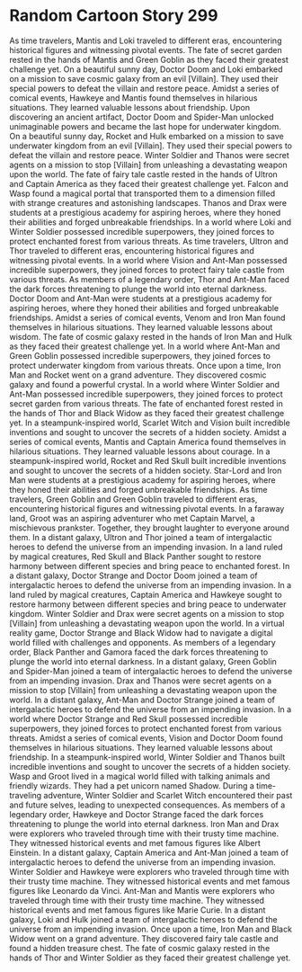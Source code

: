 # Random Cartoon Story 299

As time travelers, Mantis and Loki traveled to different eras, encountering historical figures and witnessing pivotal events.
The fate of secret garden rested in the hands of Mantis and Green Goblin as they faced their greatest challenge yet.
On a beautiful sunny day, Doctor Doom and Loki embarked on a mission to save cosmic galaxy from an evil [Villain]. They used their special powers to defeat the villain and restore peace.
Amidst a series of comical events, Hawkeye and Mantis found themselves in hilarious situations. They learned valuable lessons about friendship.
Upon discovering an ancient artifact, Doctor Doom and Spider-Man unlocked unimaginable powers and became the last hope for underwater kingdom.
On a beautiful sunny day, Rocket and Hulk embarked on a mission to save underwater kingdom from an evil [Villain]. They used their special powers to defeat the villain and restore peace.
Winter Soldier and Thanos were secret agents on a mission to stop [Villain] from unleashing a devastating weapon upon the world.
The fate of fairy tale castle rested in the hands of Ultron and Captain America as they faced their greatest challenge yet.
Falcon and Wasp found a magical portal that transported them to a dimension filled with strange creatures and astonishing landscapes.
Thanos and Drax were students at a prestigious academy for aspiring heroes, where they honed their abilities and forged unbreakable friendships.
In a world where Loki and Winter Soldier possessed incredible superpowers, they joined forces to protect enchanted forest from various threats.
As time travelers, Ultron and Thor traveled to different eras, encountering historical figures and witnessing pivotal events.
In a world where Vision and Ant-Man possessed incredible superpowers, they joined forces to protect fairy tale castle from various threats.
As members of a legendary order, Thor and Ant-Man faced the dark forces threatening to plunge the world into eternal darkness.
Doctor Doom and Ant-Man were students at a prestigious academy for aspiring heroes, where they honed their abilities and forged unbreakable friendships.
Amidst a series of comical events, Venom and Iron Man found themselves in hilarious situations. They learned valuable lessons about wisdom.
The fate of cosmic galaxy rested in the hands of Iron Man and Hulk as they faced their greatest challenge yet.
In a world where Ant-Man and Green Goblin possessed incredible superpowers, they joined forces to protect underwater kingdom from various threats.
Once upon a time, Iron Man and Rocket went on a grand adventure. They discovered cosmic galaxy and found a powerful crystal.
In a world where Winter Soldier and Ant-Man possessed incredible superpowers, they joined forces to protect secret garden from various threats.
The fate of enchanted forest rested in the hands of Thor and Black Widow as they faced their greatest challenge yet.
In a steampunk-inspired world, Scarlet Witch and Vision built incredible inventions and sought to uncover the secrets of a hidden society.
Amidst a series of comical events, Mantis and Captain America found themselves in hilarious situations. They learned valuable lessons about courage.
In a steampunk-inspired world, Rocket and Red Skull built incredible inventions and sought to uncover the secrets of a hidden society.
Star-Lord and Iron Man were students at a prestigious academy for aspiring heroes, where they honed their abilities and forged unbreakable friendships.
As time travelers, Green Goblin and Green Goblin traveled to different eras, encountering historical figures and witnessing pivotal events.
In a faraway land, Groot was an aspiring adventurer who met Captain Marvel, a mischievous prankster. Together, they brought laughter to everyone around them.
In a distant galaxy, Ultron and Thor joined a team of intergalactic heroes to defend the universe from an impending invasion.
In a land ruled by magical creatures, Red Skull and Black Panther sought to restore harmony between different species and bring peace to enchanted forest.
In a distant galaxy, Doctor Strange and Doctor Doom joined a team of intergalactic heroes to defend the universe from an impending invasion.
In a land ruled by magical creatures, Captain America and Hawkeye sought to restore harmony between different species and bring peace to underwater kingdom.
Winter Soldier and Drax were secret agents on a mission to stop [Villain] from unleashing a devastating weapon upon the world.
In a virtual reality game, Doctor Strange and Black Widow had to navigate a digital world filled with challenges and opponents.
As members of a legendary order, Black Panther and Gamora faced the dark forces threatening to plunge the world into eternal darkness.
In a distant galaxy, Green Goblin and Spider-Man joined a team of intergalactic heroes to defend the universe from an impending invasion.
Drax and Thanos were secret agents on a mission to stop [Villain] from unleashing a devastating weapon upon the world.
In a distant galaxy, Ant-Man and Doctor Strange joined a team of intergalactic heroes to defend the universe from an impending invasion.
In a world where Doctor Strange and Red Skull possessed incredible superpowers, they joined forces to protect enchanted forest from various threats.
Amidst a series of comical events, Vision and Doctor Doom found themselves in hilarious situations. They learned valuable lessons about friendship.
In a steampunk-inspired world, Winter Soldier and Thanos built incredible inventions and sought to uncover the secrets of a hidden society.
Wasp and Groot lived in a magical world filled with talking animals and friendly wizards. They had a pet unicorn named Shadow.
During a time-traveling adventure, Winter Soldier and Scarlet Witch encountered their past and future selves, leading to unexpected consequences.
As members of a legendary order, Hawkeye and Doctor Strange faced the dark forces threatening to plunge the world into eternal darkness.
Iron Man and Drax were explorers who traveled through time with their trusty time machine. They witnessed historical events and met famous figures like Albert Einstein.
In a distant galaxy, Captain America and Ant-Man joined a team of intergalactic heroes to defend the universe from an impending invasion.
Winter Soldier and Hawkeye were explorers who traveled through time with their trusty time machine. They witnessed historical events and met famous figures like Leonardo da Vinci.
Ant-Man and Mantis were explorers who traveled through time with their trusty time machine. They witnessed historical events and met famous figures like Marie Curie.
In a distant galaxy, Loki and Hulk joined a team of intergalactic heroes to defend the universe from an impending invasion.
Once upon a time, Iron Man and Black Widow went on a grand adventure. They discovered fairy tale castle and found a hidden treasure chest.
The fate of cosmic galaxy rested in the hands of Thor and Winter Soldier as they faced their greatest challenge yet.